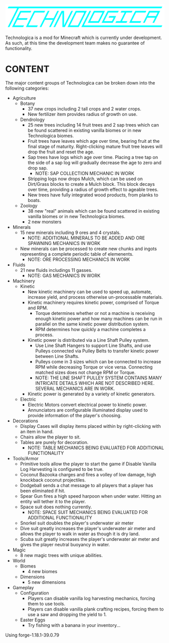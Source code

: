 <div align="center">
  <img src="https://raw.githubusercontent.com/burnsqc/Technologica/1.19.2/src/main/resources/technologica.png">
</div>

Technologica is a mod for Minecraft which is currently under development.  As such, at this time the development team makes no guarantee of functionality. 

# CONTENT

The major content groups of Technologica can be broken down into the following categories:

* Agriculture
  * Botany
      * 37 new crops including 2 tall crops and 2 water crops.
      * New fertilizer item provides radius of growth on use.
  * Dendrology
    * 25 new trees including 14 fruit trees and 2 sap trees which can be found scattered in existing vanilla biomes or in new Technologica biomes.
    * Fruit trees have leaves which age over time, bearing fruit at the final stage of maturity.  Right-clicking mature fruit tree leaves will drop the fruit and reset the age.
    * Sap trees have logs which age over time.  Placing a tree tap on the side of a sap log will gradually decrease the age to zero and drop sap.
      * NOTE: SAP COLLECTION MECHANIC IN WORK     
    * Stripping logs now drops Mulch, which can be used on Dirt/Grass blocks to create a Mulch block.  This block decays over time, providing a radius of growth effect to ageable trees.
    * New trees have fully integrated wood products, from planks to boats.  
  * Zoology
    * 38 new "real" animals which can be found scattered in existing vanilla biomes or in new Technologica biomes.
    * 2 new monsters
* Minerals
  * 15 new minerals including 9 ores and 4 crystals.
    * NOTE: ADDITIONAL MINERALS TO BE ADDED AND ORE SPAWNING MECHANICS IN WORK
  * New minerals can be processed to create new chunks and ingots representing a complete periodic table of elemenents.
    * NOTE: ORE PROCESSING MECHANICS IN WORK 
* Fluids
  * 21 new fluids includings 11 gasses.
    * NOTE: GAS MECHANICS IN WORK 
* Machinery
  * Kinetic
    * New kinetic machinery can be used to speed up, automate, increase yield, and process otherwise un-processable materials.
    * Kinetic machinery requires kinetic power, comprised of Torque and RPM.  
      * Torque determines whether or not a machine is receiving enough kinetic power and how many machines can be run in parallel on the same kinetic power distribution system.
      * RPM determines how quickly a machine completes a process.
    * Kinetic power is distributed via a Line Shaft Pulley system.  
      * Use Line Shaft Hangers to support Line Shafts, and use Pulleys connected via Pulley Belts to transfer kinetic power between Line Shafts.
      * Pulleys come in 3 sizes which can be connected to increase RPM while decreasing Torque or vice versa.  Connecting matched sizes does not change RPM or Torque.
      * NOTE: THE LINE SHAFT PULLEY SYSTEM CONTAINS MANY INTRICATE DETAILS WHICH ARE NOT DESCRIBED HERE.  SEVERAL MECHANICS ARE IN WORK.
    * Kinetic power is generated by a variety of kinetic generators. 
  * Electric
    * Electric Motors convert electrical power to kinetic power.
    * Annunciators are configurable illuminated display used to provide information of the player's choosing.  
* Decorations
  * Display Cases will display items placed within by right-clicking with an item in hand. 
  * Chairs allow the player to sit.
  * Tables are purely for decoration.
    * NOTE: TABLE MECHANICS BEING EVALUATED FOR ADDITIONAL FUNCTIONALITY 
* Tools/Armor
  * Primitive tools allow the player to start the game if Disable Vanilla Log Harvesting is configured to be true.
  * Coconut Bazooka charges and fires a volley of low damage, high knockback coconut projectiles.
  * Dodgeball sends a chat message to all players that a player has been eliminated if hit.
  * Spear Gun fires a high speed harpoon when under water.  Hitting an entity will tether it to the player.
  * Space suit does nothing currently.
    * NOTE: SPACE SUIT MECHANICS BEING EVALUATED FOR ADDITIONAL FUNCTIONALITY 
  * Snorkel suit doubles the player's underwater air meter
  * Dive suit greatly increases the player's underwater air meter and allows the player to walk in water as though it is dry land.
  * Scuba suit greatly increases the player's underwater air meter and gives the player neutral buoyancy in water.
* Magic
  * 8 new magic trees with unique abilities.
* World
  * Biomes
    * 4 new biomes 
  * Dimensions
    * 5 new dimensions
* Gameplay
  * Configuration
    * Players can disable vanilla log harvesting mechanics, forcing them to use tools.
    * Players can disable vanilla plank crafting recipes, forcing them to use a saw and dropping the yield to 1.
  * Easter Eggs
    * Try fishing with a banana in your inventory...           

Using forge-1.18.1-39.0.79
